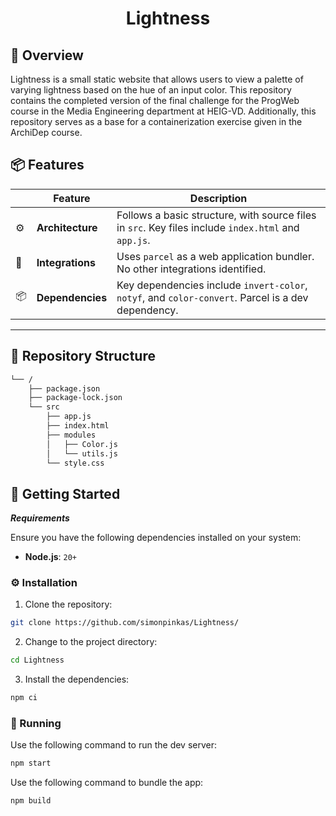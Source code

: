 <h1 align="center">
    Lightness
</h1>



## 📍 Overview

Lightness is a small static website that allows users to view a palette of varying lightness based on the hue of an input color. This repository contains the completed version of the final challenge for the ProgWeb course in the Media Engineering department at HEIG-VD. Additionally, this repository serves as a base for a containerization exercise given in the ArchiDep course.


## 📦 Features

|    |   Feature         | Description |
|----|-------------------|---------------------------------------------------------------|
| ⚙️  | **Architecture**  | Follows a basic structure, with source files in `src`. Key files include `index.html` and `app.js`. |
| 🔌 | **Integrations**  | Uses `parcel` as a web application bundler. No other integrations identified. |
| 📦 | **Dependencies**  | Key dependencies include `invert-color`, `notyf`, and `color-convert`. Parcel is a dev dependency. |


---

## 📂 Repository Structure

```sh
└── /
    ├── package.json
    ├── package-lock.json
    └── src
        ├── app.js
        ├── index.html
        ├── modules
        │   ├── Color.js
        │   └── utils.js
        └── style.css
```



## 🚀 Getting Started

***Requirements***

Ensure you have the following dependencies installed on your system:

* **Node.js**: `20+`

### ⚙️ Installation

1. Clone the  repository:

```sh
git clone https://github.com/simonpinkas/Lightness/
```

2. Change to the project directory:

```sh
cd Lightness
```

3. Install the dependencies:

```sh
npm ci
```

### 🤖 Running 

Use the following command to run the dev server:

```sh
npm start
```

Use the following command to bundle the app:
```sh
npm build
```